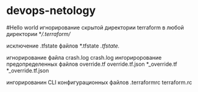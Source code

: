 # devops-netology
#Hello world
игнорирование скрытой директории terraform в любой директории
**/.terraform/*

исключение .tfstate файлов
*.tfstate
*.tfstate.*

игнорирование файла crash.log
crash.log
ингорирорование предопределенных файлов
override.tf
override.tf.json
*_override.tf
*_override.tf.json

ингорированин CLI конфигурационных файлов
.terraformrc
terraform.rc
